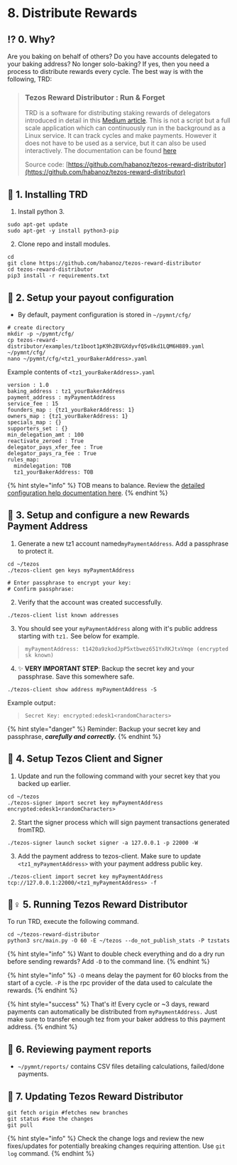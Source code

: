 # 8. Distribute Rewards

## ⁉ 0. Why?

Are you baking on behalf of others? Do you have accounts delegated to your baking address? No longer solo-baking? If yes, then you need a process to distribute rewards every cycle. The best way is with the following, TRD:

> ### Tezos Reward Distributor : Run & Forget
>
> TRD is a software for distributing staking rewards of delegators introduced in detail in this [Medium article](https://medium.com/@huseyinabanox/tezos-reward-distributor-e6588c4d27e7). This is not a script but a full scale application which can continuously run in the background as a Linux service. It can track cycles and make payments. However it does not have to be used as a service, but it can also be used interactively. The documentation can be found [here](https://habanoz.github.io/tezos-reward-distributor/)
>
> Source code: [https://github.com/habanoz/tezos-reward-distributor](https://github.com/habanoz/tezos-reward-distributor)

## 🚧 1. Installing TRD

1. Install python 3.

```text
sudo apt-get update
sudo apt-get -y install python3-pip
```

2. Clone repo and install modules.

```text
cd 
git clone https://github.com/habanoz/tezos-reward-distributor
cd tezos-reward-distributor
pip3 install -r requirements.txt
```

## 💸 2. Setup your payout configuration

* By default, payment configuration is stored in `~/pymnt/cfg/`

```text
# create directory
mkdir -p ~/pymnt/cfg/
cp tezos-reward-distributor/examples/tz1boot1pK9h2BVGXdyvfQSv8kd1LQM6H889.yaml ~/pymnt/cfg/
nano ~/pymnt/cfg/<tz1_yourBakerAddress>.yaml
```

Example contents of `<tz1_yourBakerAddress>.yaml`

```text
version : 1.0
baking_address : tz1_yourBakerAddress
payment_address : myPaymentAddress
service_fee : 15
founders_map : {tz1_yourBakerAddress: 1}
owners_map : {tz1_yourBakerAddress: 1}
specials_map : {}
supporters_set : {}
min_delegation_amt : 100
reactivate_zeroed : True
delegator_pays_xfer_fee : True
delegator_pays_ra_fee : True
rules_map:
  mindelegation: TOB
  tz1_yourBakerAddress: TOB
```

{% hint style="info" %}
TOB means to balance. Review the [detailed configuration help documentation here](https://habanoz.github.io/tezos-reward-distributor/configuration.html).
{% endhint %}

## 🧨 3. Setup and configure a new Rewards Payment Address

1. Generate a new tz1 account named`myPaymentAddress`. Add a passphrase to protect it.

```text
cd ~/tezos
./tezos-client gen keys myPaymentAddress

# Enter passphrase to encrypt your key:
# Confirm passphrase:
```

2. Verify that the account was created successfully.

```text
./tezos-client list known addresses
```

3. You should see your `myPaymentAddress` along with it's public address starting with `tz1.` See below for example.

> `myPaymentAddress: t1420a9zkodJpP5xtbwez651YxRKJtxVmqe (encrypted sk known)`

4. ✨ **VERY IMPORTANT STEP**: Backup the secret key and your passphrase. Save this somewhere safe.

```text
./tezos-client show address myPaymentAddress -S
```

Example output`:`

> `Secret Key: encrypted:edesk1<randomCharacters>`

{% hint style="danger" %}
Reminder: Backup your secret key and passphrase, _**carefully and correctly.**_
{% endhint %}

## 🎇 4. Setup Tezos Client and Signer

1. Update and run the following command with your secret key that you backed up earlier.

```text
cd ~/tezos
./tezos-signer import secret key myPaymentAddress encrypted:edesk1<randomCharacters>
```

2. Start the signer process which will sign payment transactions generated fromTRD.

```text
./tezos-signer launch socket signer -a 127.0.0.1 -p 22000 -W
```

3. Add the payment address to tezos-client. Make sure to update `<tz1_myPaymentAddress>` with your payment address public key.

```text
./tezos-client import secret key myPaymentAddress tcp://127.0.0.1:22000/<tz1_myPaymentAddress> -f
```

## 🏃♀ 5. Running Tezos Reward Distributor

To run TRD, execute the following command.

```text
cd ~/tezos-reward-distributor
python3 src/main.py -O 60 -E ~/tezos --do_not_publish_stats -P tzstats
```

{% hint style="info" %}
Want to double check everything and do a dry run before sending rewards? Add `-D` to the command line.
{% endhint %}

{% hint style="info" %}
`-O` means delay the payment for 60 blocks from the start of a cycle. `-P` is the rpc provider of the data used to calculate the rewards.
{% endhint %}

{% hint style="success" %}
That's it! Every cycle or ~3 days, reward payments can automatically be distributed from `myPaymentAddress.` Just make sure to transfer enough tez from your baker address to this payment address.
{% endhint %}

## 📂 6. Reviewing payment reports

* `~/pymnt/reports/` contains CSV files detailing calculations, failed/done payments.

## 🤖 7. Updating Tezos Reward Distributor

```text
git fetch origin #fetches new branches
git status #see the changes
git pull
```

{% hint style="info" %}
Check the change logs and review the new fixes/updates for potentially breaking changes requiring attention. Use `git log` command.
{% endhint %}

